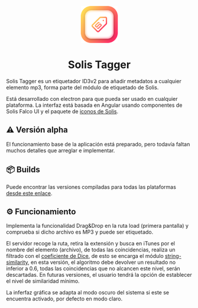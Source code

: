 <div align="center">
<img src="./assets/icon.png" width="100">
<h1>Solis Tagger</h1>
</div>

Solis Tagger es un etiquetador ID3v2 para añadir metadatos a cualquier elemento mp3, forma parte del módulo de etiquetado de Solis.

Está desarrollado con electron para que pueda ser usado en cualquier plataforma. La interfaz está basada en Angular usando componentes de Solis Falco UI y el paquete de [iconos de Solis](https://github.com/marcosrg9/Solis-Falco-Icons).

## ⚠️ Versión alpha

El funcionamiento base de la aplicación está preparado, pero todavía faltan muchos detalles que arreglar e implementar.

## 📦 Builds

Puede encontrar las versiones compiladas para todas las plataformas [desde este enlace](https://github.com/solis-server/SolisTagger/releases/latest).

## ⚙️ Funcionamiento

Implementa la funcionalidad Drag&Drop en la ruta load (primera pantalla) y comprueba si dicho archivo es MP3 y puede ser etiquetado.

El servidor recoge la ruta, retira la extensión y busca en iTunes por el nombre del elemento (archivo), de todas las coincidencias, realiza un filtrado con el [coeficiente de Dice](https://es.wikipedia.org/wiki/Coeficiente_de_Sorensen-Dice), de esto se encarga el módulo [string-similarity](https://www.npmjs.com/package/string-similarity), en esta versión, el algoritmo debe devolver un resultado no inferior a 0.6, todas las coincidencias que no alcancen este nivel, serán descartadas. En futuras versiones, el usuario tendrá la opción de establecer el nivel de similaridad mínimo.

La inferfaz gráfica se adapta al modo oscuro del sistema si este se encuentra activado, por defecto en modo claro.
